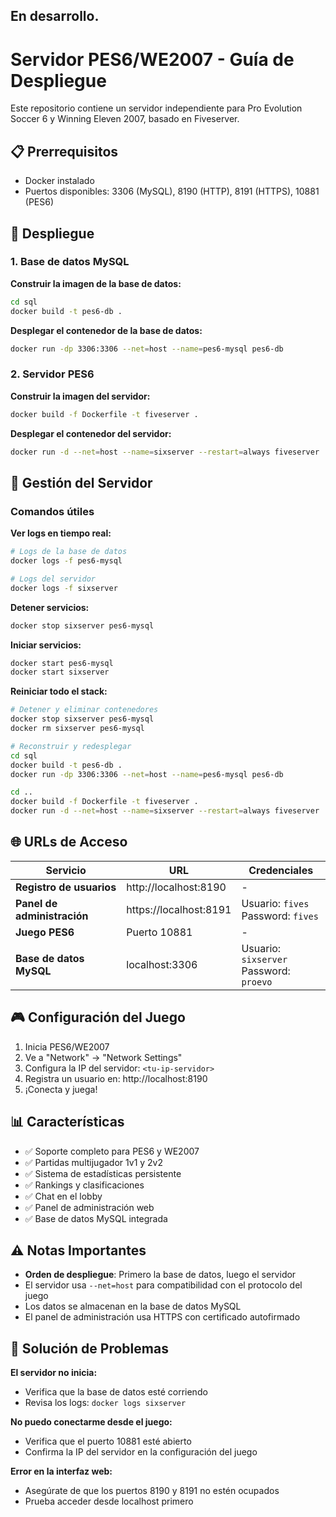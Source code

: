 ## En desarrollo.

# Servidor PES6/WE2007 - Guía de Despliegue

Este repositorio contiene un servidor independiente para Pro Evolution Soccer 6 y Winning Eleven 2007, basado en Fiveserver.

## 📋 Prerrequisitos

- Docker instalado
- Puertos disponibles: 3306 (MySQL), 8190 (HTTP), 8191 (HTTPS), 10881 (PES6)

## 🚀 Despliegue

### 1. Base de datos MySQL

**Construir la imagen de la base de datos:**
```bash
cd sql
docker build -t pes6-db .
```

**Desplegar el contenedor de la base de datos:**
```bash
docker run -dp 3306:3306 --net=host --name=pes6-mysql pes6-db
```

### 2. Servidor PES6

**Construir la imagen del servidor:**
```bash
docker build -f Dockerfile -t fiveserver .
```

**Desplegar el contenedor del servidor:**
```bash
docker run -d --net=host --name=sixserver --restart=always fiveserver
```

## 🔧 Gestión del Servidor

### Comandos útiles

**Ver logs en tiempo real:**
```bash
# Logs de la base de datos
docker logs -f pes6-mysql

# Logs del servidor
docker logs -f sixserver
```

**Detener servicios:**
```bash
docker stop sixserver pes6-mysql
```

**Iniciar servicios:**
```bash
docker start pes6-mysql
docker start sixserver
```

**Reiniciar todo el stack:**
```bash
# Detener y eliminar contenedores
docker stop sixserver pes6-mysql
docker rm sixserver pes6-mysql

# Reconstruir y redesplegar
cd sql
docker build -t pes6-db .
docker run -dp 3306:3306 --net=host --name=pes6-mysql pes6-db

cd ..
docker build -f Dockerfile -t fiveserver .
docker run -d --net=host --name=sixserver --restart=always fiveserver
```

## 🌐 URLs de Acceso

| Servicio | URL | Credenciales |
|----------|-----|--------------|
| **Registro de usuarios** | http://localhost:8190 | - |
| **Panel de administración** | https://localhost:8191 | Usuario: `fives`<br>Password: `fives` |
| **Juego PES6** | Puerto 10881 | - |
| **Base de datos MySQL** | localhost:3306 | Usuario: `sixserver`<br>Password: `proevo` |

## 🎮 Configuración del Juego

1. Inicia PES6/WE2007
2. Ve a "Network" → "Network Settings"
3. Configura la IP del servidor: `<tu-ip-servidor>`
4. Registra un usuario en: http://localhost:8190
5. ¡Conecta y juega!

## 📊 Características

- ✅ Soporte completo para PES6 y WE2007
- ✅ Partidas multijugador 1v1 y 2v2
- ✅ Sistema de estadísticas persistente
- ✅ Rankings y clasificaciones
- ✅ Chat en el lobby
- ✅ Panel de administración web
- ✅ Base de datos MySQL integrada

## ⚠️ Notas Importantes

- **Orden de despliegue**: Primero la base de datos, luego el servidor
- El servidor usa `--net=host` para compatibilidad con el protocolo del juego
- Los datos se almacenan en la base de datos MySQL
- El panel de administración usa HTTPS con certificado autofirmado

## 🐛 Solución de Problemas

**El servidor no inicia:**
- Verifica que la base de datos esté corriendo
- Revisa los logs: `docker logs sixserver`

**No puedo conectarme desde el juego:**
- Verifica que el puerto 10881 esté abierto
- Confirma la IP del servidor en la configuración del juego

**Error en la interfaz web:**
- Asegúrate de que los puertos 8190 y 8191 no estén ocupados
- Prueba acceder desde localhost primero
